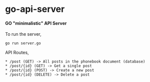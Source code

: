 # go-api-server

#### GO "minimalistic" API Server

To run the server, 
```
go run server.go
```

API Routes,
```
* /post (GET) -> All posts in the phonebook document (database)
* /post/{id} (GET) -> Get a single post
* /post/{id} (POST) -> Create a new post
* /post/{id} (DELETE) -> Delete a post
```